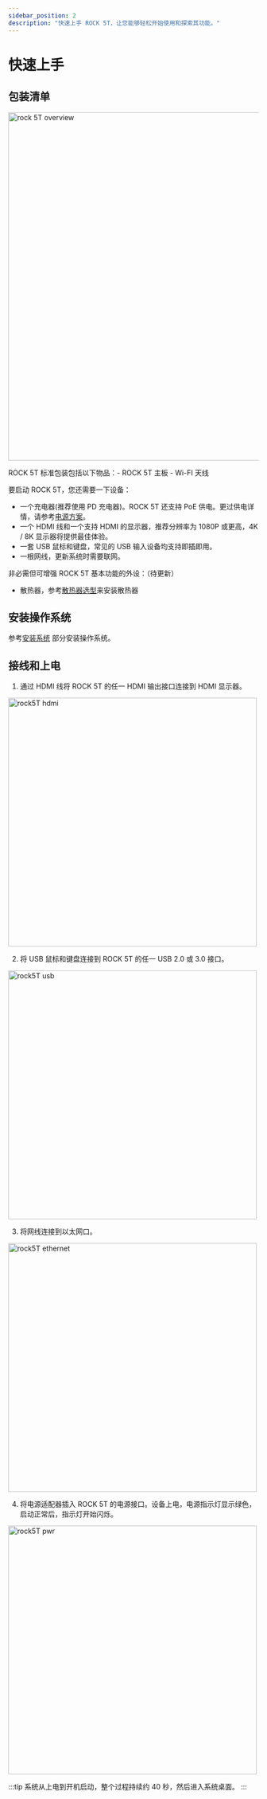 ```yaml
---
sidebar_position: 2
description: "快速上手 ROCK 5T，让您能够轻松开始使用和探索其功能。"
---
```


# 快速上手

## 包装清单

<img src="/img/rock5t/rock-5t-package.webp" alt="rock 5T overview" width="700" />

ROCK 5T 标准包装包括以下物品：- ROCK 5T 主板 - Wi-FI 天线

要启动 ROCK 5T，您还需要一下设备：

- 一个充电器(推荐使用 PD 充电器)。ROCK 5T 还支持 PoE 供电。更过供电详情，请参考[电源方案](./power-supply)。
- 一个 HDMI 线和一个支持 HDMI 的显示器，推荐分辨率为 1080P 或更高，4K / 8K 显示器将提供最佳体验。
- 一套 USB 鼠标和键盘，常见的 USB 输入设备均支持即插即用。
- 一根网线，更新系统时需要联网。

非必需但可增强 ROCK 5T 基本功能的外设：（待更新）

- 散热器，参考[散热器选型](./interface-usage/fan)来安装散热器

## 安装操作系统

参考[安装系统](./install-os/) 部分安装操作系统。

## 接线和上电

1. 通过 HDMI 线将 ROCK 5T 的任一 HDMI 输出接口连接到 HDMI 显示器。

<img src="/img/rock5t/rock5t-hdmi.webp" width="500" alt="rock5T hdmi" />

2. 将 USB 鼠标和键盘连接到 ROCK 5T 的任一 USB 2.0 或 3.0 接口。

<img src="/img/rock5t/rock5t-usb.webp" width="500" alt="rock5T usb" />

3. 将网线连接到以太网口。

<img src="/img/rock5t/rock5t-ethernet.webp" width="500" alt="rock5T ethernet" />

4. 将电源适配器插入 ROCK 5T 的电源接口。设备上电，电源指示灯显示绿色，启动正常后，指示灯开始闪烁。

<img src="/img/rock5t/rock5t-pwr.webp" alt="rock5T pwr" width="500" />

:::tip
系统从上电到开机启动，整个过程持续约 40 秒，然后进入系统桌面。
:::
